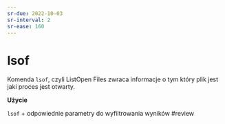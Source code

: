```yaml
---
sr-due: 2022-10-03
sr-interval: 2
sr-ease: 160
---
```


# lsof
Komenda `lsof`, czyli ListOpen Files zwraca informacje o tym który plik jest jaki proces jest otwarty.

**Użycie**

`lsof` + odpowiednie parametry do wyfiltrowania wyników
#review